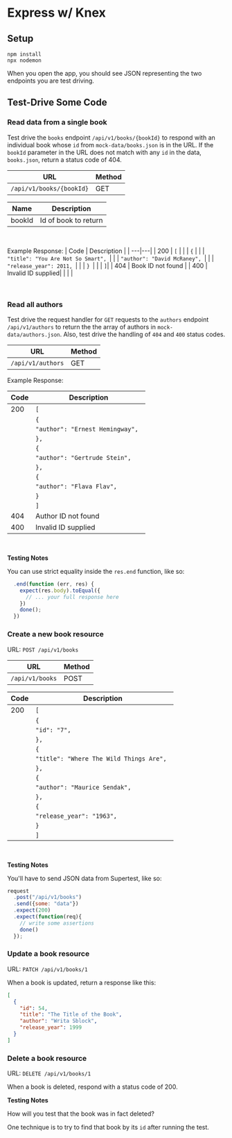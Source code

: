 # Express w/ Knex

## Setup

```
npm install
npx nodemon
```

When you open the app, you should see JSON representing the two endpoints you are test driving.


## Test-Drive Some Code

### Read data from a single book

Test drive the `books` endpoint `/api/v1/books/{bookId}` to respond with an individual book whose `id` from `mock-data/books.json` is in the URL. If the `bookId` parameter in the URL does not match with any `id` in the data, `books.json`, return a status code of 404.
<br>

| URL | Method |
| ---|---|
|`/api/v1/books/{bookId}`| GET|

| Name | Description |
| ---|---|
| bookId | Id of book to return |
<br>

Example Response:
| Code | Description |
| ---|---|
| 200 |     `[` |
|      |      `{` |
|      |        `"title": "You Are Not So Smart", `|
|      |        `"author": "David McRaney", `|
|      |        `"release_year": 2011, `|
|      |      `} `|
|      |   ` ] `|
| 404 | Book ID not found |
| 400 | Invalid ID supplied|
| | |
   
<br>
   

### Read all authors

Test drive the request handler for `GET` requests to the `authors` endpoint `/api/v1/authors` to return the the array of authors in `mock-data/authors.json`. Also, test drive the handling of `404` and `400` status codes.

| URL | Method |
| ---|---|
|`/api/v1/authors`| GET|

Example Response:
<br>

| Code | Description |
| ---|---|
| 200 |     `[` |
|      |      `{` |
|      |        `"author": "Ernest Hemingway", `|
|      |      `}, `|
|      |      `{` |
|      |        `"author": "Gertrude Stein", `|
|      |      `}, `|
|      |      `{` |
|      |        `"author": "Flava Flav", `|
|      |      `} `|
|      |   ` ] `|
| 404 | Author ID not found |
| 400 | Invalid ID supplied|

   
<br>


**Testing Notes**

You can use strict equality inside the `res.end` function, like so:

```js
  .end(function (err, res) {
    expect(res.body).toEqual({
      // ... your full response here
    })
    done();
  })
```
 ### Create a new book resource

URL: `POST /api/v1/books`

| URL | Method |
| ---|---|
|`/api/v1/books`| POST |



| Code | Description |
| ---|---|
| 200 |     `[` |
|      |      `{` |
|      |        `"id": "7", `|
|      |      `}, `|
|      |      `{` |
|      |        `"title": "Where The Wild Things Are", `|
|      |      `}, `|
|      |      `{` |
|      |        `"author": "Maurice Sendak", `|
|      |      `}, `|
|      |      `{` |
|      |        `"release_year": "1963", `|
|      |      `} `|
|      |   ` ] `|
 <br>

**Testing Notes**

You'll have to send JSON data from Supertest, like so:

```js
request
  .post("/api/v1/books")
  .send({some: "data"})
  .expect(200)
  .expect(function(req){
    // write some assertions
    done()
  });
```

### Update a book resource

URL: `PATCH /api/v1/books/1`

When a book is updated, return a response like this:

```json
[
  {
    "id": 54,
    "title": "The Title of the Book",
    "author": "Writa Sblock",
    "release_year": 1999
  }
]
```


### Delete a book resource

URL: `DELETE /api/v1/books/1`

When a book is deleted, respond with a status code of 200.

**Testing Notes**

How will you test that the book was in fact deleted?

One technique is to try to find that book by its `id` after running the test.

